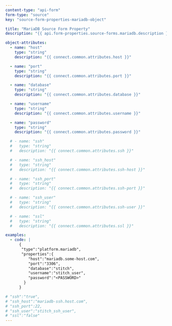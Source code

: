 ```yaml
---
content-type: "api-form"
form-type: "source"
key: "source-form-properties-mariadb-object"

title: "MariaDB Source Form Property"
description: "{{ api.form-properties.source-forms.mariadb.description }}"

object-attributes:
  - name: "host"
    type: "string"
    description: "{{ connect.common.attributes.host }}"

  - name: "port"
    type: "string"
    description: "{{ connect.common.attributes.port }}"

  - name: "database"
    type: "string"
    description: "{{ connect.common.attributes.database }}"

  - name: "username"
    type: "string"
    description: "{{ connect.common.attributes.username }}"

  - name: "password"
    type: "string"
    description: "{{ connect.common.attributes.password }}"

  # - name: "ssh"
  #   type: "string"
  #   description: "{{ connect.common.attributes.ssh }}"

  # - name: "ssh_host"
  #   type: "string"
  #   description: "{{ connect.common.attributes.ssh-host }}"

  # - name: "ssh_port"
  #   type: "string"
  #   description: "{{ connect.common.attributes.ssh-port }}" 

  # - name: "ssh_user"
  #   type: "string"
  #   description: "{{ connect.common.attributes.ssh-user }}" 

  # - name: "ssl"
  #   type: "string"
  #   description: "{{ connect.common.attributes.ssl }}"

examples:
  - code: |
      {  
       "type":"platform.mariadb",
       "properties":{  
          "host":"mariadb.some-host.com",
          "port":"3306",
          "database":"stitch",
          "username":"stitch_user",
          "password":"<PASSWORD>"
        }
      }

# "ssh":"true",
# "ssh_host":"mariadb-ssh.host.com",
# "ssh_port":22,
# "ssh_user":"stitch_ssh_user",
# "ssl":"false"
---
```


